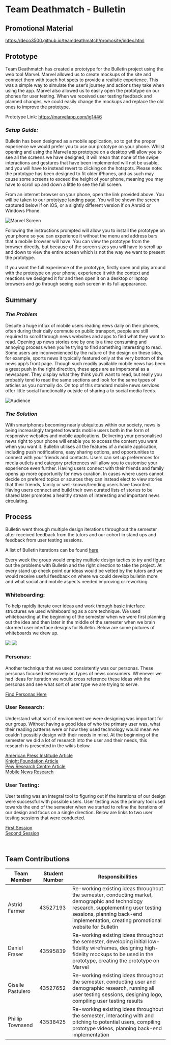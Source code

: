 # Team Deathmatch - Bulletin

## Promotional Material 
https://deco3500.github.io/teamdeathmatch/promosite/index.html 
 
## Prototype
Team Deathmatch has created a prototype for the Bulletin project using the web tool Marvel. Marvel allowed us to create mockups of the site and connect them with touch hot spots to provide a realistic experience. This was a simple way to simulate the user’s journey and actions they take when using the app. Marvel also allowed us to easily open the prototype on our phones for user testing. When we received user testing feedback and planned changes, we could easily change the mockups and replace the old ones to improve the prototype.<br>

Prototype Link: https://marvelapp.com/ig1446 <br>

### _Setup Guide:_
Bulletin has been designed as a mobile application, so to get the proper experience we would prefer you to use our prototype on your phone. Whilst opening and using the Marvel app prototype on a desktop will allow you to see all the screens we have designed, it will mean that none of the swipe interactions and gestures that have been implemented will not be usable, and you will have to instead revert to clicking on the hotspots. Please note: the prototype has been designed to fit older iPhones, and as such may cause some screens to exceed the height of your phone, meaning you may have to scroll up and down a little to see the full screen.

From an internet browser on your phone, open the link provided above. You will be taken to our prototype landing page. You will be shown the screen captured below if on iOS, or a slightly different version if on Anroid or Windows Phone.

![Marvel Screen](https://i.gyazo.com/7378a89f11b1cf705bdcd5447d31b3cf.png)

Following the instructions prompted will allow you to install the prototype on your phone so you can experience it without the menu and address bars that a mobile browser will have. You can view the prototype from the browser directly, but because of the screen sizes you will have to scroll up and down to view the entire screen which is not the way we want to present the prototype.

If you want the full experience of the prototype, firstly open and play around with the prototype on your phone, experience it with the context and reactions we designed it for and then open it on a desktop or laptop browsers and go through seeing each screen in its full appearance. <br>

## Summary
### _The Problem_
Despite a huge influx of mobile users reading news daily on their phones, often during their daily commute on public transport, people are still required to scroll through news websites and apps to find what they want to read. Opening up news stories one by one is a time consuming and annoying process when you’re trying to find something interesting to read. Some users are inconvenienced by the nature of the design on these sites, for example, sports news it typically featured only at the very bottom of the news app’s front page. Though such readily available mobile news has been a great push in the right direction, these apps are as impersonal as a newspaper. They display what they think you’ll want to read, but really you probably tend to read the same sections and look for the same types of articles as you normally do. On top of this standard mobile news services offer little social functionality outside of sharing a to social media feeds.<br>

![Audience](https://i.gyazo.com/5502d5569ca5f6e95ed0d9c9a5d872aa.png)

### _The Solution_
With smartphones becoming nearly ubiquitous within our society, news is being increasingly targeted towards mobile users both in the form of responsive websites and mobile applications. Delivering your personalised news right to your phone will enable you to access the content you want when you want it. Bulletin utilises all the features of a mobile application, including push notifications, easy sharing options, and opportunities to connect with your friends and contacts. Users can set up preferences for media outlets and category preferences will allow you to customise your experience even further. Having users connect with their friends and family opens up more opportunity for news curation. In cases where users cannot decide on prefered topics or sources they can instead elect to view stories that their friends, family or well-known/trending users have favorited. Having users connect and build their own curated lists of stories to be shared later promotes a healthy stream of interesting and important news circulating. 
 
## Process
Bulletin went through multiple design iterations throughout the semester after received feedback from the tutors and our cohort in stand ups and feedback from user testing sessions.

A list of Bulletin iterations can be found [here](https://github.com/deco3500/teamdeathmatch/wiki/Idea-Progression-Iterations)

Every week the group would employ multiple design tactics to try and figure out the problems with Bulletin and the right direction to take the project. At every stand up check point our ideas would be vetted by the tutors and we would receive useful feedback on where we could develop bulletin more and what social and mobile aspects needed improving or reworking. 

### Whiteboarding: 
To help rapidly iterate over ideas and work through basic interface structures we used whiteboarding as a core technique. We used whiteboarding at the beginning of the semester when we were first planning out the idea and then later in the middle of the semester when we brain stormed user interface designs for Bulletin. Below are some pictures of whiteboards we drew up.  

![](https://i.gyazo.com/6ac3e63ca736e29da839938d93a77d5d.jpg)
![](https://i.gyazo.com/3ec1257443d641b7afa30e7d80ed164b.png)

### Personas:
Another technique that we used consistently was our personas. These personas focused extensively on types of news consumers. Whenever we had ideas for iteration we would cross reference these ideas with the personas and see what sort of user type we are trying to serve.

[Find Personas Here](https://github.com/deco3500/teamdeathmatch#user-personas-and-scenarios)

### User Research:
Understand what sort of environment we were designing was important for our group. Without having a good idea of who the primary user was, what their reading patterns were or how they used technology would mean we couldn’t possibly design with their needs in mind. At the beginning of the semester we did a lot of research into the user and their needs, this research is presented in the wikis below. 

[American Press Institude Article](https://github.com/deco3500/teamdeathmatch/wiki/Research:-American-Press-Institute-Article)<br>
[Knight Foundation Article](https://github.com/deco3500/teamdeathmatch/wiki/Research:-Knight-Foundation-Article-from-Medium.com)<br>
[Pew Research Centre Article](https://github.com/deco3500/teamdeathmatch/wiki/Research:-Pew-Research-Center-Article)<br>
[Mobile News Research](https://github.com/deco3500/teamdeathmatch/wiki/Mobile-News-Research)<br>


### User Testing:
User testing was an integral tool to figuring out if the iterations of our design were successful with possible users. User testing was the primary tool used towards the end of the semester when we started to refine the iterations of our design and focus on a single direction. Below are links to two user testing sessions that were conducted.

[First Session](https://github.com/deco3500/teamdeathmatch/wiki/User-Testing-Results) <br>
[Second Session](https://github.com/deco3500/teamdeathmatch/wiki/User-Testing-Results-(Second-Testing-Session))

 
## Team Contributions

Team Member  | Student Number | Responsibilities 
------------- | ------------- | ---------------- 
Astrid Farmer |43527193       |Re-working existing ideas throughout the semester, conducting market, demographic and technology research, supplementing user testing sessions, planning back-end implementation, creating promotional website for Bulletin
Daniel Fraser |43595839       |Re-working existing ideas throughout the semester, developing initial low-fidelity wireframes, designing  high-fidelity mockups to be used in the prototype, creating the prototype on Marvel
Giselle Pastulero |43527652   |Re-working existing ideas throughout the semester, conducting user and demographic research, running all user testing sessions, designing logo, compiling user testing results
Phillip Townsend | 43538425   |Re-working existing ideas throughout the semester, interacting with and pitching to potential users, compiling prototype videos, planning back-end implementation

